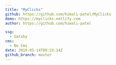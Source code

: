 ```yaml
---
title: "MyClicks"
github: https://github.com/himali-patel/MyClicks
demo: https://myclicks.netlify.com
author: https://github.com/himali-patel

ssg:
  - Gatsby
cms:
  - No Cms
date: 2019-03-14T09:23:14Z
github_branch: master
---
```

